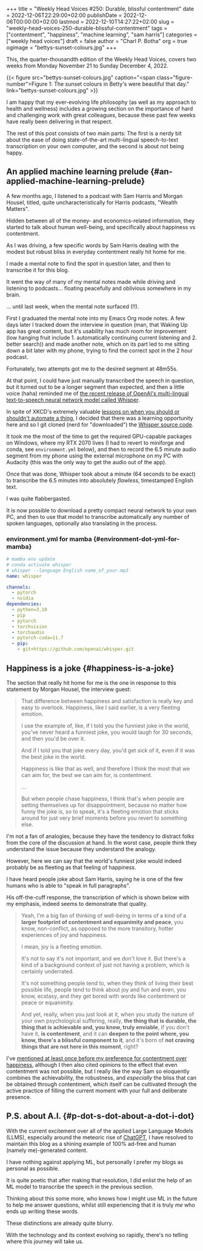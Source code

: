+++
title = "Weekly Head Voices #250: Durable, blissful contentment"
date = 2022-12-06T22:29:00+02:00
publishDate = 2022-12-06T00:00:00+02:00
lastmod = 2022-12-10T14:27:22+02:00
slug = "weekly-head-voices-250-durable-blissful-contentment"
tags = ["contentment", "happiness", "machine learning", "sam harris"]
categories = ["weekly head voices"]
draft = false
author = "Charl P. Botha"
org = true
ogimage = "bettys-sunset-colours.jpg"
+++

This, the quarter-thousandth edition of the Weekly Head Voices, covers two
weeks from Monday November 21 to Sunday December 4, 2022.

{{< figure src="bettys-sunset-colours.jpg" caption="<span class=\"figure-number\">Figure 1: </span>The sunset colours in Betty's were beautiful that day." link="bettys-sunset-colours.jpg" >}}

I am happy that my ever-evolving life philosophy (as well as my approach to
health and wellness) includes a growing section on the importance of hard and
challenging work with great colleagues, because these past few weeks have
really been delivering in that respect.

The rest of this post consists of two main parts: The first is a nerdy bit
about the ease of doing state-of-the-art multi-lingual speech-to-text
transcription on your own computer, and the second is about not being happy.


## An applied machine learning prelude {#an-applied-machine-learning-prelude}

A few months ago, I listened to a podcast with Sam Harris and Morgan Housel,
titled, quite uncharacteristically for Harris podcasts, "Wealth Matters".

Hidden between all of the money- and economics-related information, they
started to talk about human well-being, and specifically about happiness vs
contentment.

As I was driving, a few specific words by Sam Harris dealing with the modest
but robust bliss in everyday contentment really hit home for me.

I made a mental note to find the spot in question later, and then to transcribe
it for this blog.

It went the way of many of my mental notes made while driving and listening to
podcasts... floating peacefully and oblivious somewhere in my brain.

... until last week, when the mental note surfaced (!!).

First I graduated the mental note into my Emacs Org mode notes. A few days
later I tracked down the interview in question (man, that Waking Up app has
great content, but it's usability has much room for improvement (low hanging
fruit include 1. automatically continuing current listening and 2. better
search)) and made another note, which on its part led to me sitting down a bit
later with my phone, trying to find the correct spot in the 2 hour podcast.

Fortunately, two attempts got me to the desired segment at 48m55s.

At that point, I could have just manually transcribed the speech in question,
but it turned out to be a longer segment than expected, and then a little voice
(haha) reminded me of [the recent release of OpenAI's multi-lingual
text-to-speech neural network model called Whisper](https://openai.com/blog/whisper/).

In spite of XKCD's extremely valuable [lessons on when you should or shouldn't
automate a thing](https://xkcd.com/1205/), I decided that there was a learning opportunity here and so
I git cloned (nerd for "downloaded") the [Whisper source code](https://github.com/openai/whisper).

It took me the most of the time to get the required GPU-capable packages on
Windows, where my RTX 2070 lives (I had to revert to miniforge and conda, see
`environment.yml` below), and then to record the 6.5 minute audio segment from my
phone using the external microphone on my PC with Audacity (this was the only
way to get the audio out of the app).

Once that was done, Whisper took about a minute (64 seconds to be exact) to
transcribe the 6.5 minutes into absolutely _flawless_, timestamped English text.

I was quite flabbergasted.

It is now possible to download a pretty compact neural network to your own PC,
and then to use that model to transcribe automatically any number of spoken
languages, optionally also translating in the process.


### environment.yml for mamba {#environment-dot-yml-for-mamba}

```yaml
# mamba env update
# conda activate whisper
# whisper --language English name_of_your.mp3
name: whisper

channels:
  - pytorch
  - nvidia
dependencies:
  - python=3.10
  - pip
  - pytorch
  - torchvision
  - torchaudio
  - pytorch-cuda=11.7
  - pip:
    - git+https://github.com/openai/whisper.git
```


## Happiness is a joke {#happiness-is-a-joke}

The section that really hit home for me is the one in response to this
statement by Morgan Housel, the interview guest:

> That difference between happiness and satisfaction is really key and easy to
> overlook.  Happiness, like I said earlier, is a very fleeting emotion.
>
> I use the example of, like, if I told you the funniest joke in the world,
> you've never heard a funniest joke, you would laugh for 30 seconds, and then
> you'd be over it.
>
> And if I told you that joke every day, you'd get sick of it, even if it was the
> best joke in the world.
>
> Happiness is like that as well, and therefore I think the most that we can aim
> for, the best we can aim for, is contentment.
>
> ...
>
> But when people chase happiness, I think that's when people are setting
> themselves up for disappointment, because no matter how funny the joke is, so
> to speak, it's a fleeting emotion that sticks around for just very brief
> moments before you revert to something else.

I'm not a fan of analogies, because they have the tendency to distract folks
from the core of the discussion at hand. In the worst case, people think they
understand the issue because they understand the analogy.

However, here we can say that the world's funniest joke would indeed probably
be as fleeting as that feeling of happiness.

I have heard people joke about Sam Harris, saying he is one of the few humans
who is able to "speak in full paragraphs".

His off-the-cuff response, the transcription of which is shown below with my
emphasis, indeed seems to demonstrate that quality.

> Yeah, I'm a big fan of thinking of well-being in terms of a kind of a **larger
> footprint of contentment and equanimity and peace**, you know, non-conflict, as
> opposed to the more transitory, hotter experiences of joy and happiness.
>
> I mean, joy is a fleeting emotion.
>
> It's not to say it's not important, and we don't love it.  But there's a kind
> of a background context of just not having a problem, which is certainly
> underrated.
>
> It's not something people tend to, when they think of living their best
> possible life, people tend to think about joy and fun and even, you know,
> ecstasy, and they get bored with words like contentment or peace or equanimity.
>
> And yet, really, when you just look at it, when you study the nature of your
> own psychological suffering, really, **the thing that is durable, the thing that
> is achievable and, you know, truly enviable**, if you don't have it, **is
> contentment**, and it can **deepen to the point where, you know, there's a blissful
> component to it**, and it's born of **not craving things that are not here in this
> moment**, right?

I've [mentioned at least once before my preference for contentment over
happiness](/2017/07/30/weekly-head-voices-124-ceci-nest-pas-dennui/), although I then also cited opinions to the effect that even
contentment was not possible, but I really like the way Sam so eloquently
combines the achievability, the robustness, and _especially_ the bliss that can
be obtained through contentment, which itself can be cultivated through the
active practice of filling the current moment with your full and deliberate
presence.


## P.S. about A.I. {#p-dot-s-dot-about-a-dot-i-dot}

With the current excitement over all of the applied Large Language Models
(LLMS), especially around the meteoric rise of [ChatGPT](https://openai.com/blog/chatgpt/), I have resolved to
maintain this blog as a shining example of 100% ad-free and human (namely
me)-generated content.

I have nothing against applying ML, but personally I prefer my blogs as
personal as possible.

It is quite poetic that after making that resolution, I did enlist the help of
an ML model to transcribe the speech in the previous section.

Thinking about this some more, who knows how I might use ML in the future to
help me answer questions, whilst still experiencing that it is truly _me_ who
ends up writing these words.

These distinctions are already quite blurry.

With the technology and its context evolving so rapidly, there's no telling
where this journey will take us.
